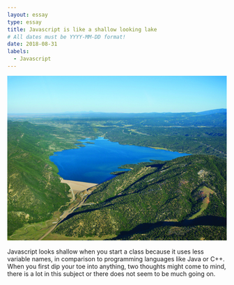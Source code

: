 ```yaml
---
layout: essay
type: essay
title: Javascript is like a shallow looking lake
# All dates must be YYYY-MM-DD format!
date: 2018-08-31
labels:
  - Javascript
---
```


<img class="ui medium left floated image" src="../images/Lake.jpg">

  Javascript looks shallow when you start a class because it uses less variable names, in comparison to programming languages like Java or C++. When you first dip your toe into anything, two thoughts might come to mind, there is a lot in this subject or there does not seem to be much going on. 
